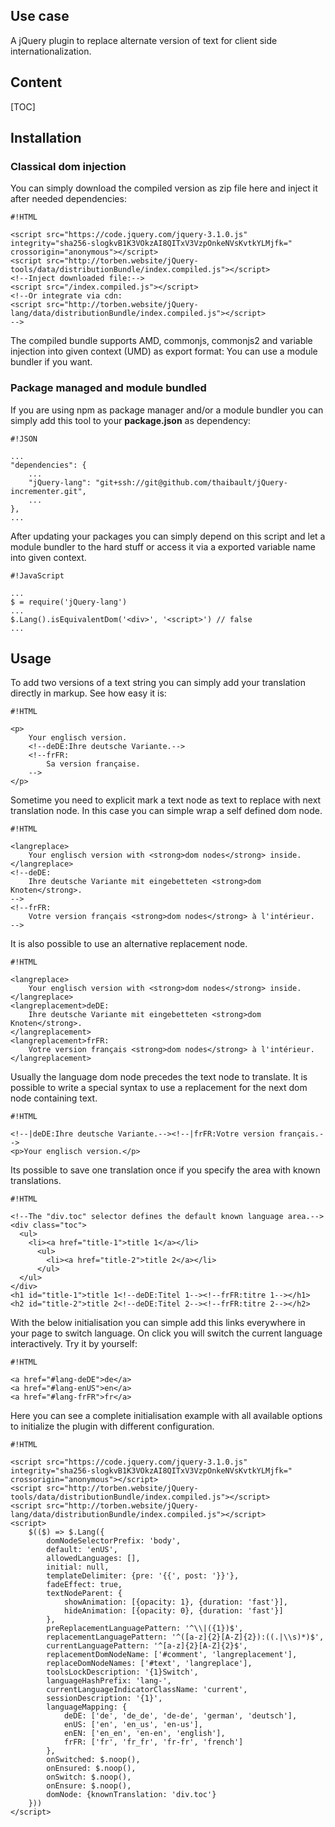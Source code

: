 <!-- !/usr/bin/env markdown
-*- coding: utf-8 -*- -->

<!-- region header
Copyright Torben Sickert 16.12.2012

License
-------

This library written by Torben Sickert stand under a creative commons naming
3.0 unported license. see http://creativecommons.org/licenses/by/3.0/deed.de
endregion -->

<!--|deDE:Einsatz-->
<!--|frFR:Utilisier-->
Use case
--------

A jQuery plugin to replace alternate version of text for client side
internationalization.
<!--deDE:
    Ein jQuery-Plugin zum klientseitigem Ersetzten von verschiedenen
    Textversionen. Perfekt für die Internationalisierung Ihres Webprojekts.
-->
<!--frFR:
    Un plugin jQuery pour remplacer version alternative de texte pour le côté
    client l'internationalisation.
-->

<!--|deDE:Inhalt-->
Content
-------

<!--Place for automatic generated table of contents.-->
[TOC]

<!--|deDE:Installation-->
Installation
------------

<!--|deDE:Klassische Dom-Integration-->
### Classical dom injection

You can simply download the compiled version as zip file here and inject it
after needed dependencies:
<!--deDE:
    Du kannst einfach das Plugin als Zip-Archiv herunterladen und per
    Script-Tag in deine Webseite integrieren:
-->

    #!HTML

    <script src="https://code.jquery.com/jquery-3.1.0.js" integrity="sha256-slogkvB1K3VOkzAI8QITxV3VzpOnkeNVsKvtkYLMjfk=" crossorigin="anonymous"></script>
    <script src="http://torben.website/jQuery-tools/data/distributionBundle/index.compiled.js"></script>
    <!--Inject downloaded file:-->
    <script src="/index.compiled.js"></script>
    <!--Or integrate via cdn:
    <script src="http://torben.website/jQuery-lang/data/distributionBundle/index.compiled.js"></script>
    -->

The compiled bundle supports AMD, commonjs, commonjs2 and variable injection
into given context (UMD) as export format: You can use a module bundler if you
want.
<!--deDE:
    Das kompilierte Bundle unterstützt AMD, commonjs, commonjs2 und
    Variable-Injection in den gegebenen Context (UMD) als Export-Format:
    Dadurch können verschiedene Module-Bundler genutzt werden.
-->

<!--|deDE:Paket-Management und Modul-Komposition-->
### Package managed and module bundled

If you are using npm as package manager and/or a module bundler you can simply
add this tool to your **package.json** as dependency:
<!--deDE:
    Nutzt du npm als Paket-Manager und/oder hast einen Module-Bundler, dann
    solltest du einfach deine <strong>package.json</strong> erweitern:
-->

    #!JSON

    ...
    "dependencies": {
        ...
        "jQuery-lang": "git+ssh://git@github.com/thaibault/jQuery-incrementer.git",
        ...
    },
    ...

After updating your packages you can simply depend on this script and let
a module bundler to the hard stuff or access it via a exported variable name
into given context.
<!--deDE:
    Nach einem Update deiner Pakete kannst du dieses Plugin einfach in deine
    JavaScript-Module importieren oder die exportiert Variable im gegebenen
    Context referenzieren.
-->

    #!JavaScript

    ...
    $ = require('jQuery-lang')
    ...
    $.Lang().isEquivalentDom('<div>', '<script>') // false
    ...

<!--|deDE:Verwendung-->
<!--|frFR:Demande-->
Usage
-----

To add two versions of a text string you can simply add your translation
directly in markup. See how easy it is:
<!--deDE:
    Um zwei Sprachversionen eines Text Knotens im Markup anzubieten müssen
    einfach nur per Kommentar alternative Versionen hinter dem zu übersetzenden
    String gesetzt werden.
-->
<!--frFR:
    Doit offrir deux versions linguistiques d'un nœud de texte dans la balise
    facile à traduire que par Commentez versions alternatives derrière le
    Chaîne à être réglé.
-->

<!--showExample-->

    #!HTML

    <p>
        Your englisch version.
        <!--deDE:Ihre deutsche Variante.-->
        <!--frFR:
            Sa version française.
        -->
    </p>

Sometime you need to explicit mark a text node as text to replace with next
translation node. In this case you can simple wrap a self defined dom node.
<!--deDE:
    Manchmal muss man Textknoten explizit als übersetzbar markieren, da sie
    beispielsweise selbst aus mehr als nur einem Knoten bestehen. In solchen
    Fällen kann einfach ein selbst definierter DOM-Knoten ummantelt werden.
-->
<!--frFR:
    Parfois, vous devez sélectionner explicitement les nœuds de texte comme
    traduisible, car ils Ainsi, même consister en plus d'un noeud. dans ce Cas
    peuvent être facilement enveloppé d'un noeud DOM auto-défini.
-->

<!--showExample-->

    #!HTML

    <langreplace>
        Your englisch version with <strong>dom nodes</strong> inside.
    </langreplace>
    <!--deDE:
        Ihre deutsche Variante mit eingebetteten <strong>dom Knoten</strong>.
    -->
    <!--frFR:
        Votre version français <strong>dom nodes</strong> à l'intérieur.
    -->

It is also possible to use an alternative replacement node.
<!--deDE:Man kann auch einen alternative Ersetzungsknoten einsetzten.-->
<!--frFR:
    Donc, il est possible d'utiliser alternative à nœud de remplacement.
-->

<!--showExample-->

    #!HTML

    <langreplace>
        Your englisch version with <strong>dom nodes</strong> inside.
    </langreplace>
    <langreplacement>deDE:
        Ihre deutsche Variante mit eingebetteten <strong>dom Knoten</strong>.
    </langreplacement>
    <langreplacement>frFR:
        Votre version français <strong>dom nodes</strong> à l'intérieur.
    </langreplacement>

Usually the language dom node precedes the text node to translate. It is
possible to write a special syntax to use a replacement for the next dom node
containing text.
<!--deDE:
    Normalerweise folgt der Sprach-DOM-Knoten auf den Textknoten der übersetzt
    werden soll. Es ist mit einer speziellen Syntax möglich einen
    Sprach-DOM-Knoten für den darauf folgenden DOM-Knoten anzuwenden.
-->
<!--frFR:
    Normalement, le nœud DOM voix suit le nœud de texte de la traduction
    devrait être. Il est doté d'une syntaxe spéciale possible une Nœud voix Dom
    pour le nœud DOM prochaine à utiliser.
-->

<!--showExample-->

    #!HTML

    <!--|deDE:Ihre deutsche Variante.--><!--|frFR:Votre version français.-->
    <p>Your englisch version.</p>

Its possible to save one translation once if you specify the area with known
translations.
<!--deDE:
    Es ist möglich eine Übersetzung an nur einem Ort zu speichern, sofern der
    Bereich mit bekannten Übersetzungen markiert wird.
-->
<!--frFR:
    Il est possible d'enregistrer une traduction en un seul endroit, à moins
    que le Région est marquée avec des traductions connues.
-->

<!--showExample-->

    #!HTML

    <!--The "div.toc" selector defines the default known language area.-->
    <div class="toc">
      <ul>
        <li><a href="title-1">title 1</a></li>
          <ul>
            <li><a href="title-2">title 2</a></li>
          </ul>
      </ul>
    </div>
    <h1 id="title-1">title 1<!--deDE:Titel 1--><!--frFR:titre 1--></h1>
    <h2 id="title-2">title 2<!--deDE:Titel 2--><!--frFR:titre 2--></h2>

With the below initialisation you can simple add this links everywhere in your
page to switch language. On click you will switch the current language
interactively. Try it by yourself:
<!--deDE:
    Mit der unten aufgezeigten Konfiguration können Sie einfach folgenden Links
    an beliebiger Stelle im Markup plazieren. Beim Klicken auf die
    Sprach-Wechsel-Links wird die Sprache Ihrer Webseite entsprechend
    angepasst. Versuchen Sie selbst:
-->
<!--frFR:
    Avec la configuration au-dessous, vous pouvez simplement identifié les
    liens suivants placer n'importe où dans le balisage. Lorsque vous cliquez
    sur l' Langue échange de liens est la langue de votre site en conséquence
    ajustée. Essayez par vous-même:
-->

<!--showExample-->

    #!HTML

    <a href="#lang-deDE">de</a>
    <a href="#lang-enUS">en</a>
    <a href="#lang-frFR">fr</a>

Here you can see a complete initialisation example with all available options
to initialize the plugin with different configuration.
<!--deDE:
    Hier können Sie ein Komplettbeispiel der Initialisierung sehen und alle
    verfügbaren Optionen betrachten, um das Plugin in verschiedenen
    Konfigurationen zu verwenden.
-->
<!--frFR:
    Ici vous pouvez voir toutes les options disponibles pour le plug-in
    différentes configurations pour initialiser.
-->

    #!HTML

    <script src="https://code.jquery.com/jquery-3.1.0.js" integrity="sha256-slogkvB1K3VOkzAI8QITxV3VzpOnkeNVsKvtkYLMjfk=" crossorigin="anonymous"></script>
    <script src="http://torben.website/jQuery-tools/data/distributionBundle/index.compiled.js"></script>
    <script src="http://torben.website/jQuery-lang/data/distributionBundle/index.compiled.js"></script>
    <script>
        $(($) => $.Lang({
            domNodeSelectorPrefix: 'body',
            default: 'enUS',
            allowedLanguages: [],
            initial: null,
            templateDelimiter: {pre: '{{', post: '}}'},
            fadeEffect: true,
            textNodeParent: {
                showAnimation: [{opacity: 1}, {duration: 'fast'}],
                hideAnimation: [{opacity: 0}, {duration: 'fast'}]
            },
            preReplacementLanguagePattern: '^\\|({1})$',
            replacementLanguagePattern: '^([a-z]{2}[A-Z]{2}):((.|\\s)*)$',
            currentLanguagePattern: '^[a-z]{2}[A-Z]{2}$',
            replacementDomNodeName: ['#comment', 'langreplacement'],
            replaceDomNodeNames: ['#text', 'langreplace'],
            toolsLockDescription: '{1}Switch',
            languageHashPrefix: 'lang-',
            currentLanguageIndicatorClassName: 'current',
            sessionDescription: '{1}',
            languageMapping: {
                deDE: ['de', 'de_de', 'de-de', 'german', 'deutsch'],
                enUS: ['en', 'en_us', 'en-us'],
                enEN: ['en_en', 'en-en', 'english'],
                frFR: ['fr', 'fr_fr', 'fr-fr', 'french']
            },
            onSwitched: $.noop(),
            onEnsured: $.noop(),
            onSwitch: $.noop(),
            onEnsure: $.noop(),
            domNode: {knownTranslation: 'div.toc'}
        }))
    </script>

<!-- region modline
vim: set tabstop=4 shiftwidth=4 expandtab:
vim: foldmethod=marker foldmarker=region,endregion:
endregion -->
